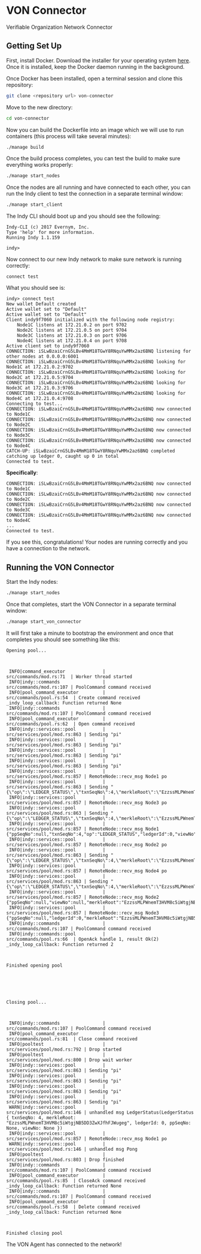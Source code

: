 # VON Connector

Verifiable Organization Network Connector

## Getting Set Up

First, install Docker. Download the installer for your operating system [here](https://store.docker.com/search?type=edition&offering=community). Once it is installed, keep the Docker daemon running in the background.

Once Docker has been installed, open a terminal session and clone this repository:

```bash
git clone <repository url> von-connector
```

Move to the new directory:

```bash
cd von-connector
```

Now you can build the Dockerfile into an image which we will use to run containers (this process will take several minutes):

```bash
./manage build
```

Once the build process completes, you can test the build to make sure everything works properly:

```bash
./manage start_nodes
```

Once the nodes are all running and have connected to each other, you can run the Indy client to test the connection in a separate terminal window:

```bash
./manage start_client
```

The Indy CLI should boot up and you should see the following:

```
Indy-CLI (c) 2017 Evernym, Inc.
Type 'help' for more information.
Running Indy 1.1.159

indy>
```

Now connect to our new Indy network to make sure network is running correctly:

```
connect test
```

What you should see is:

```
indy> connect test
New wallet Default created
Active wallet set to "Default"
Active wallet set to "Default"
Client indy9f7060 initialized with the following node registry:
    Node1C listens at 172.21.0.2 on port 9702
    Node2C listens at 172.21.0.5 on port 9704
    Node3C listens at 172.21.0.3 on port 9706
    Node4C listens at 172.21.0.4 on port 9708
Active client set to indy9f7060
CONNECTION: iSLwBzaiCrnG5LBv4MmM18TGwY8RNquYwMMx2az6BNQ listening for other nodes at 0.0.0.0:6001
CONNECTION: iSLwBzaiCrnG5LBv4MmM18TGwY8RNquYwMMx2az6BNQ looking for Node1C at 172.21.0.2:9702
CONNECTION: iSLwBzaiCrnG5LBv4MmM18TGwY8RNquYwMMx2az6BNQ looking for Node2C at 172.21.0.5:9704
CONNECTION: iSLwBzaiCrnG5LBv4MmM18TGwY8RNquYwMMx2az6BNQ looking for Node3C at 172.21.0.3:9706
CONNECTION: iSLwBzaiCrnG5LBv4MmM18TGwY8RNquYwMMx2az6BNQ looking for Node4C at 172.21.0.4:9708
Connecting to test...
CONNECTION: iSLwBzaiCrnG5LBv4MmM18TGwY8RNquYwMMx2az6BNQ now connected to Node1C
CONNECTION: iSLwBzaiCrnG5LBv4MmM18TGwY8RNquYwMMx2az6BNQ now connected to Node2C
CONNECTION: iSLwBzaiCrnG5LBv4MmM18TGwY8RNquYwMMx2az6BNQ now connected to Node3C
CONNECTION: iSLwBzaiCrnG5LBv4MmM18TGwY8RNquYwMMx2az6BNQ now connected to Node4C
CATCH-UP: iSLwBzaiCrnG5LBv4MmM18TGwY8RNquYwMMx2az6BNQ completed catching up ledger 0, caught up 0 in total
Connected to test.
```

**Specifically**:

```
CONNECTION: iSLwBzaiCrnG5LBv4MmM18TGwY8RNquYwMMx2az6BNQ now connected to Node1C
CONNECTION: iSLwBzaiCrnG5LBv4MmM18TGwY8RNquYwMMx2az6BNQ now connected to Node2C
CONNECTION: iSLwBzaiCrnG5LBv4MmM18TGwY8RNquYwMMx2az6BNQ now connected to Node3C
CONNECTION: iSLwBzaiCrnG5LBv4MmM18TGwY8RNquYwMMx2az6BNQ now connected to Node4C
...
Connected to test.
```

If you see this, congratulations! Your nodes are running correctly and you have a connection to the network.

## Running the VON Connector

Start the Indy nodes:

```bash
./manage start_nodes
```

Once that completes, start the VON Connector in a separate terminal window:

```bash
./manage start_von_connector
```

It will first take a minute to bootstrap the environment and once that completes you should see something like this:

```
Opening pool...



 INFO|command_executor              |                src/commands/mod.rs:71  | Worker thread started
 INFO|indy::commands                |                src/commands/mod.rs:107 | PoolCommand command received
 INFO|pool_command_executor         |               src/commands/pool.rs:54  | Create command received
_indy_loop_callback: Function returned None
 INFO|indy::commands                |                src/commands/mod.rs:107 | PoolCommand command received
 INFO|pool_command_executor         |               src/commands/pool.rs:62  | Open command received
 INFO|indy::services::pool          |           src/services/pool/mod.rs:863 | Sending "pi"
 INFO|indy::services::pool          |           src/services/pool/mod.rs:863 | Sending "pi"
 INFO|indy::services::pool          |           src/services/pool/mod.rs:863 | Sending "pi"
 INFO|indy::services::pool          |           src/services/pool/mod.rs:863 | Sending "pi"
 INFO|indy::services::pool          |           src/services/pool/mod.rs:857 | RemoteNode::recv_msg Node1 po
 INFO|indy::services::pool          |           src/services/pool/mod.rs:863 | Sending "{\"op\":\"LEDGER_STATUS\",\"txnSeqNo\":4,\"merkleRoot\":\"EzzssMLPWnemT3HVM8c5iWtgjNB5DD3ZwXJfhFJWugeg\",\"ledgerId\":0,\"ppSeqNo\":null,\"viewNo\":null}"
 INFO|indy::services::pool          |           src/services/pool/mod.rs:857 | RemoteNode::recv_msg Node3 po
 INFO|indy::services::pool          |           src/services/pool/mod.rs:863 | Sending "{\"op\":\"LEDGER_STATUS\",\"txnSeqNo\":4,\"merkleRoot\":\"EzzssMLPWnemT3HVM8c5iWtgjNB5DD3ZwXJfhFJWugeg\",\"ledgerId\":0,\"ppSeqNo\":null,\"viewNo\":null}"
 INFO|indy::services::pool          |           src/services/pool/mod.rs:857 | RemoteNode::recv_msg Node1 {"ppSeqNo":null,"txnSeqNo":4,"op":"LEDGER_STATUS","ledgerId":0,"viewNo":null,"merkleRoot":"EzzssMLPWnemT3HVM8c5iWtgjNB5DD3ZwXJfhFJWugeg"}
 INFO|indy::services::pool          |           src/services/pool/mod.rs:857 | RemoteNode::recv_msg Node2 po
 INFO|indy::services::pool          |           src/services/pool/mod.rs:863 | Sending "{\"op\":\"LEDGER_STATUS\",\"txnSeqNo\":4,\"merkleRoot\":\"EzzssMLPWnemT3HVM8c5iWtgjNB5DD3ZwXJfhFJWugeg\",\"ledgerId\":0,\"ppSeqNo\":null,\"viewNo\":null}"
 INFO|indy::services::pool          |           src/services/pool/mod.rs:857 | RemoteNode::recv_msg Node4 po
 INFO|indy::services::pool          |           src/services/pool/mod.rs:863 | Sending "{\"op\":\"LEDGER_STATUS\",\"txnSeqNo\":4,\"merkleRoot\":\"EzzssMLPWnemT3HVM8c5iWtgjNB5DD3ZwXJfhFJWugeg\",\"ledgerId\":0,\"ppSeqNo\":null,\"viewNo\":null}"
 INFO|indy::services::pool          |           src/services/pool/mod.rs:857 | RemoteNode::recv_msg Node2 {"ppSeqNo":null,"viewNo":null,"merkleRoot":"EzzssMLPWnemT3HVM8c5iWtgjNB5DD3ZwXJfhFJWugeg","ledgerId":0,"txnSeqNo":4,"op":"LEDGER_STATUS"}
 INFO|indy::services::pool          |           src/services/pool/mod.rs:857 | RemoteNode::recv_msg Node3 {"ppSeqNo":null,"ledgerId":0,"merkleRoot":"EzzssMLPWnemT3HVM8c5iWtgjNB5DD3ZwXJfhFJWugeg","viewNo":null,"op":"LEDGER_STATUS","txnSeqNo":4}
 INFO|indy::commands                |                src/commands/mod.rs:107 | PoolCommand command received
 INFO|indy::commands::pool          |               src/commands/pool.rs:66  | OpenAck handle 1, result Ok(2)
_indy_loop_callback: Function returned 2



Finished opening pool






Closing pool...



 INFO|indy::commands                |                src/commands/mod.rs:107 | PoolCommand command received
 INFO|pool_command_executor         |               src/commands/pool.rs:81  | Close command received
 INFO|pooltest                      |           src/services/pool/mod.rs:792 | Drop started
 INFO|pooltest                      |           src/services/pool/mod.rs:800 | Drop wait worker
 INFO|indy::services::pool          |           src/services/pool/mod.rs:863 | Sending "pi"
 INFO|indy::services::pool          |           src/services/pool/mod.rs:863 | Sending "pi"
 INFO|indy::services::pool          |           src/services/pool/mod.rs:863 | Sending "pi"
 INFO|indy::services::pool          |           src/services/pool/mod.rs:863 | Sending "pi"
 WARN|indy::services::pool          |           src/services/pool/mod.rs:146 | unhandled msg LedgerStatus(LedgerStatus { txnSeqNo: 4, merkleRoot: "EzzssMLPWnemT3HVM8c5iWtgjNB5DD3ZwXJfhFJWugeg", ledgerId: 0, ppSeqNo: None, viewNo: None })
 INFO|indy::services::pool          |           src/services/pool/mod.rs:857 | RemoteNode::recv_msg Node1 po
 WARN|indy::services::pool          |           src/services/pool/mod.rs:146 | unhandled msg Pong
 INFO|pooltest                      |           src/services/pool/mod.rs:803 | Drop finished
 INFO|indy::commands                |                src/commands/mod.rs:107 | PoolCommand command received
 INFO|pool_command_executor         |               src/commands/pool.rs:85  | CloseAck command received
_indy_loop_callback: Function returned None
 INFO|indy::commands                |                src/commands/mod.rs:107 | PoolCommand command received
 INFO|pool_command_executor         |               src/commands/pool.rs:58  | Delete command received
_indy_loop_callback: Function returned None



Finished closing pool
```

The VON Agent has connected to the network!
